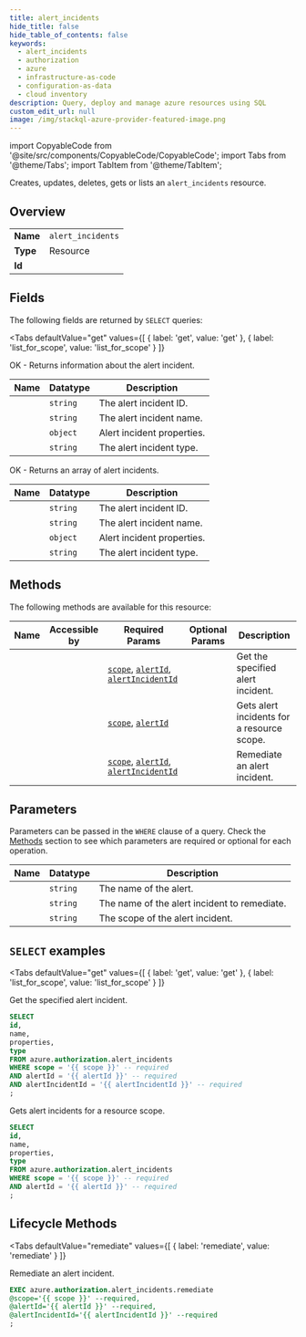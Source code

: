 ```yaml
--- 
title: alert_incidents
hide_title: false
hide_table_of_contents: false
keywords:
  - alert_incidents
  - authorization
  - azure
  - infrastructure-as-code
  - configuration-as-data
  - cloud inventory
description: Query, deploy and manage azure resources using SQL
custom_edit_url: null
image: /img/stackql-azure-provider-featured-image.png
---
```


import CopyableCode from '@site/src/components/CopyableCode/CopyableCode';
import Tabs from '@theme/Tabs';
import TabItem from '@theme/TabItem';

Creates, updates, deletes, gets or lists an <code>alert_incidents</code> resource.

## Overview
<table><tbody>
<tr><td><b>Name</b></td><td><code>alert_incidents</code></td></tr>
<tr><td><b>Type</b></td><td>Resource</td></tr>
<tr><td><b>Id</b></td><td><CopyableCode code="azure.authorization.alert_incidents" /></td></tr>
</tbody></table>

## Fields

The following fields are returned by `SELECT` queries:

<Tabs
    defaultValue="get"
    values={[
        { label: 'get', value: 'get' },
        { label: 'list_for_scope', value: 'list_for_scope' }
    ]}
>
<TabItem value="get">

OK - Returns information about the alert incident.

<table>
<thead>
    <tr>
    <th>Name</th>
    <th>Datatype</th>
    <th>Description</th>
    </tr>
</thead>
<tbody>
<tr>
    <td><CopyableCode code="id" /></td>
    <td><code>string</code></td>
    <td>The alert incident ID.</td>
</tr>
<tr>
    <td><CopyableCode code="name" /></td>
    <td><code>string</code></td>
    <td>The alert incident name.</td>
</tr>
<tr>
    <td><CopyableCode code="properties" /></td>
    <td><code>object</code></td>
    <td>Alert incident properties.</td>
</tr>
<tr>
    <td><CopyableCode code="type" /></td>
    <td><code>string</code></td>
    <td>The alert incident type.</td>
</tr>
</tbody>
</table>
</TabItem>
<TabItem value="list_for_scope">

OK - Returns an array of alert incidents.

<table>
<thead>
    <tr>
    <th>Name</th>
    <th>Datatype</th>
    <th>Description</th>
    </tr>
</thead>
<tbody>
<tr>
    <td><CopyableCode code="id" /></td>
    <td><code>string</code></td>
    <td>The alert incident ID.</td>
</tr>
<tr>
    <td><CopyableCode code="name" /></td>
    <td><code>string</code></td>
    <td>The alert incident name.</td>
</tr>
<tr>
    <td><CopyableCode code="properties" /></td>
    <td><code>object</code></td>
    <td>Alert incident properties.</td>
</tr>
<tr>
    <td><CopyableCode code="type" /></td>
    <td><code>string</code></td>
    <td>The alert incident type.</td>
</tr>
</tbody>
</table>
</TabItem>
</Tabs>

## Methods

The following methods are available for this resource:

<table>
<thead>
    <tr>
    <th>Name</th>
    <th>Accessible by</th>
    <th>Required Params</th>
    <th>Optional Params</th>
    <th>Description</th>
    </tr>
</thead>
<tbody>
<tr>
    <td><a href="#get"><CopyableCode code="get" /></a></td>
    <td><CopyableCode code="select" /></td>
    <td><a href="#parameter-scope"><code>scope</code></a>, <a href="#parameter-alertId"><code>alertId</code></a>, <a href="#parameter-alertIncidentId"><code>alertIncidentId</code></a></td>
    <td></td>
    <td>Get the specified alert incident.</td>
</tr>
<tr>
    <td><a href="#list_for_scope"><CopyableCode code="list_for_scope" /></a></td>
    <td><CopyableCode code="select" /></td>
    <td><a href="#parameter-scope"><code>scope</code></a>, <a href="#parameter-alertId"><code>alertId</code></a></td>
    <td></td>
    <td>Gets alert incidents for a resource scope.</td>
</tr>
<tr>
    <td><a href="#remediate"><CopyableCode code="remediate" /></a></td>
    <td><CopyableCode code="exec" /></td>
    <td><a href="#parameter-scope"><code>scope</code></a>, <a href="#parameter-alertId"><code>alertId</code></a>, <a href="#parameter-alertIncidentId"><code>alertIncidentId</code></a></td>
    <td></td>
    <td>Remediate an alert incident.</td>
</tr>
</tbody>
</table>

## Parameters

Parameters can be passed in the `WHERE` clause of a query. Check the [Methods](#methods) section to see which parameters are required or optional for each operation.

<table>
<thead>
    <tr>
    <th>Name</th>
    <th>Datatype</th>
    <th>Description</th>
    </tr>
</thead>
<tbody>
<tr id="parameter-alertId">
    <td><CopyableCode code="alertId" /></td>
    <td><code>string</code></td>
    <td>The name of the alert.</td>
</tr>
<tr id="parameter-alertIncidentId">
    <td><CopyableCode code="alertIncidentId" /></td>
    <td><code>string</code></td>
    <td>The name of the alert incident to remediate.</td>
</tr>
<tr id="parameter-scope">
    <td><CopyableCode code="scope" /></td>
    <td><code>string</code></td>
    <td>The scope of the alert incident.</td>
</tr>
</tbody>
</table>

## `SELECT` examples

<Tabs
    defaultValue="get"
    values={[
        { label: 'get', value: 'get' },
        { label: 'list_for_scope', value: 'list_for_scope' }
    ]}
>
<TabItem value="get">

Get the specified alert incident.

```sql
SELECT
id,
name,
properties,
type
FROM azure.authorization.alert_incidents
WHERE scope = '{{ scope }}' -- required
AND alertId = '{{ alertId }}' -- required
AND alertIncidentId = '{{ alertIncidentId }}' -- required
;
```
</TabItem>
<TabItem value="list_for_scope">

Gets alert incidents for a resource scope.

```sql
SELECT
id,
name,
properties,
type
FROM azure.authorization.alert_incidents
WHERE scope = '{{ scope }}' -- required
AND alertId = '{{ alertId }}' -- required
;
```
</TabItem>
</Tabs>


## Lifecycle Methods

<Tabs
    defaultValue="remediate"
    values={[
        { label: 'remediate', value: 'remediate' }
    ]}
>
<TabItem value="remediate">

Remediate an alert incident.

```sql
EXEC azure.authorization.alert_incidents.remediate 
@scope='{{ scope }}' --required, 
@alertId='{{ alertId }}' --required, 
@alertIncidentId='{{ alertIncidentId }}' --required
;
```
</TabItem>
</Tabs>
